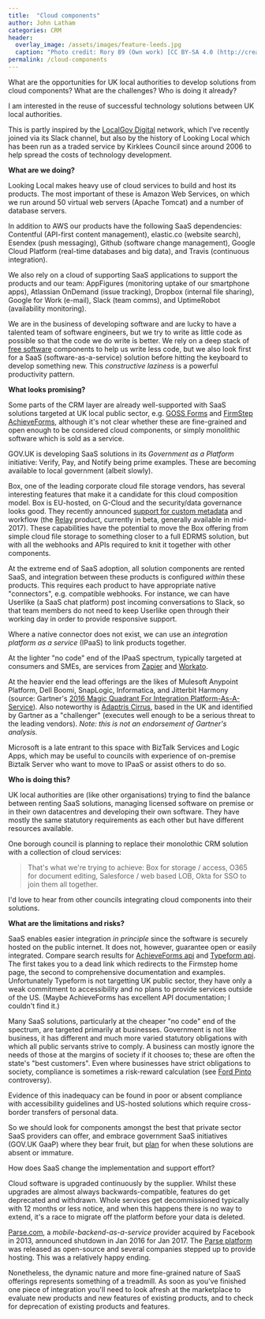 ```yaml
---
title:  "Cloud components"
author: John Latham
categories: CRM
header:
  overlay_image: /assets/images/feature-leeds.jpg
  caption: "Photo credit: Rory 89 (Own work) [CC BY-SA 4.0 (http://creativecommons.org/licenses/by-sa/4.0)], via Wikimedia Commons"
permalink: /cloud-components
---
```


What are the opportunities for UK local authorities to develop solutions from cloud components? What are the challenges? Who is doing it already?

I am interested in the reuse of successful technology solutions between UK local authorities.

This is partly inspired by the [LocalGov Digital](http://localgovdigital.info/) network, which I've recently joined via 
its Slack channel, but also by the history of Looking Local which has been run as a traded service by Kirklees Council 
since around 2006 to help spread the costs of technology development.

**What are we doing?**

Looking Local makes heavy use of cloud services to build and host its products. The most important of these is Amazon Web Services, on which we run around 50 virtual web servers (Apache Tomcat) 
and a number of database servers.

In addition to AWS our products have the following SaaS dependencies: Contentful (API-first content management), elastic.co (website search), Esendex (push messaging), Github (software change management), Google Cloud Platform (real-time databases and big data), and Travis (continuous integration).

We also rely on a cloud of supporting SaaS applications to support the products and our team: AppFigures (monitoring uptake of our smartphone apps), Atlassian OnDemand (issue tracking), Dropbox (internal file sharing), Google for Work (e-mail), Slack (team comms), and UptimeRobot (availability monitoring).

We are in the business of developing software and are lucky to have a talented team of software engineers, but we try to 
write as little code as possible so that the code we do write is better. We rely on a deep stack of [free software](https://www.gnu.org/philosophy/free-sw.en.html) components 
to help us write less code, but we also look first for a SaaS (software-as-a-service) solution before 
hitting the keyboard to develop something new. This *constructive laziness* is a powerful productivity pattern.

**What looks promising?**

Some parts of the CRM layer are already well-supported with SaaS solutions targeted at UK local public sector, e.g. [GOSS Forms](https://www.digitalmarketplace.service.gov.uk/g-cloud/services/7930072465972187) and [FirmStep AchieveForms](https://www.digitalmarketplace.service.gov.uk/g-cloud/services/7538519155506750), although it's not clear whether these are fine-grained and open enough to be considered cloud components, or simply monolithic software which is sold as a service.

GOV.UK is developing SaaS solutions in its *Government as a Platform* initiative: Verify, Pay, and Notify being prime examples. These are becoming available to local government (albeit slowly).

Box, one of the leading corporate cloud file storage vendors, has several interesting features that make it a candidate for this cloud composition model. Box is EU-hosted, on G-Cloud and the security/data governance looks good. They recently announced [support for custom metadata](https://docs.box.com/blog/add-custom-metadata-to-a-file) and workflow (the [Relay](https://www.box.com/collaboration/relay-workflow) product, currently in beta, generally available in mid-2017). These capabilities have the potential to move the Box offering from simple cloud file storage to something closer to a full EDRMS solution, but with all the webhooks and APIs required to knit it together with other components.

At the extreme end of SaaS adoption, all solution components are rented SaaS, and integration between these products is configured *within* these products. 
This requires each product to have appropriate native "connectors", e.g. compatible webhooks.
For instance, we can have Userlike (a SaaS chat platform) post incoming conversations to Slack, so that team members do not need to keep Userlike open through their working day in order to provide responsive support.

Where a native connector does not exist, we can use an _integration platform as a service_ (IPaaS) to link products together.

At the lighter "no code" end of the IPaaS spectrum, typically targeted at consumers and SMEs, are services from [Zapier](https://zapier.com/) and [Workato](https://www.workato.com/).

At the heavier end the lead offerings are the likes of Mulesoft Anypoint Platform, Dell Boomi, SnapLogic, Informatica, and Jitterbit Harmony (source: Gartner's [2016 Magic Quadrant For Integration Platform-As-A-Service](https://www.gartner.com/doc/reprints?id=1-31XRY2I&ct=160325&st=sb)). Also noteworthy is [Adaptris Cirrus](http://www.adaptris.com/pages/products-and-services/cirrus), based in the UK and identified by Gartner as a "challenger" (executes well enough to be a serious threat to the leading vendors). *Note: this is not an endorsement of Gartner's analysis.*

Microsoft is a late entrant to this space with BizTalk Services and Logic Apps, which may be useful to councils with experience of on-premise Biztalk Server who want to move to IPaaS or assist others to do so.

**Who is doing this?**

UK local authorities are (like other organisations) trying to find the balance between renting SaaS solutions, managing licensed software on premise or in their own datacentres and developing their own software. They have mostly the same statutory requirements as each other but have different resources available.

One borough council is planning to replace their monolothic CRM solution with a collection of cloud services:

> That's what we're trying to achieve: Box for storage / access, O365 for document editing, Salesforce / web based LOB, Okta for SSO to join them all together.

I'd love to hear from other councils integrating cloud components into their solutions.

**What are the limitations and risks?**

SaaS enables easier integration *in principle* since the software is securely hosted on the public internet. It does not, however, guarantee open or easily integrated. Compare search results for [AchieveForms api](https://www.google.ie/search?q=AchieveForms+api&gws_rd=cr) and [Typeform api](https://www.google.ie/search?q=AchieveForms+api&gws_rd=cr). The first takes you to a dead link which redirects to the Firmstep home page, the second to comprehensive documentation and examples. Unfortunately Typeform is not targetting UK public sector, they have only a weak commitment to accessibility and no plans to provide services outside of the US. (Maybe AchieveForms has excellent API documentation; I couldn't find it.)

Many SaaS solutions, particularly at the cheaper "no code" end of the spectrum, are targeted primarily at businesses. Government is not like business, it has different and much more varied statutory obligations with which all public servants strive to comply. A business can mostly ignore the needs of those at the margins of society if it chooses to; these are often the state's "best customers". Even where businesses have strict obligations to society, compliance is sometimes a risk-reward calculation (see [Ford Pinto](https://en.wikipedia.org/wiki/Ford_Pinto) controversy).

Evidence of this inadequacy can be found in poor or absent compliance with accessibility guidelines and US-hosted solutions which require cross-border transfers of personal data.

So we should look for components amongst the best that private sector SaaS providers can offer, and embrace government SaaS initiatives (GOV.UK GaaP) where they bear fruit, but [plan](./approaches-to-solution-development) for when these solutions are absent or immature. 

How does SaaS change the implementation and support effort? 

Cloud software is upgraded continuously by the supplier. Whilst these upgrades are almost always backwards-compatible, features do get deprecated and withdrawn. Whole 
services get decommissioned typically with 12 months or less notice, and when this happens there is no way to extend, 
it's a race to migrate off the platform before your data is deleted.

[Parse.com](https://en.wikipedia.org/wiki/Parse_(company)), a *mobile-backend-as-a-service* provider acquired by Facebook in 2013, announced shutdown in Jan 2016 for Jan 2017. The [Parse platform](https://parseplatform.github.io/)  was released as open-source and several companies stepped up to provide hosting. This was a relatively happy ending.

Nonetheless, the dynamic nature and more fine-grained nature of SaaS offerings represents something of a treadmill. As soon as you've finished one piece of integration you'll need to look afresh at the marketplace to evaluate new products and new features of existing products, and to check for deprecation of existing products and features.
